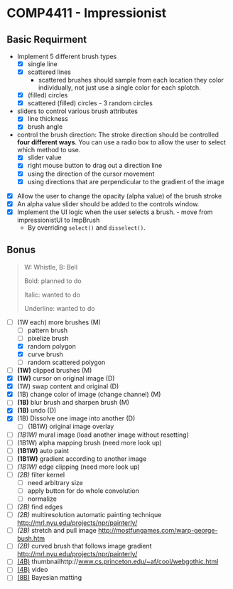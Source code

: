 # COMP4411 - Impressionist

## Basic Requirment

- Implement 5 different brush types
  - [x] single line
  - [x] scattered lines
    - scattered brushes should sample from each location they color individually, not just use a single color for each splotch.
  - [x] (filled) circles
  - [x] scattered (filled) circles - 3 random circles 
- sliders to control various brush attributes
  - [x] line thickness
  - [x] brush angle
- control the brush direction: The stroke direction should be controlled **four different ways**. You can use a radio box to allow the user to select which method to use.
  - [x] slider value
  - [x] right mouse button to drag out a direction line
  - [x] using the direction of the cursor movement
  - [x] using directions that are perpendicular to the gradient of the image
- [x] Allow the user to change the opacity (alpha value) of the brush stroke
- [x] An alpha value slider should be added to the controls window.
- [x] Implement the UI logic when the user selects a brush. - move from impressionistUI to ImpBrush
  - By overriding `select()` and `disselect()`. 
## Bonus

> W: Whistle, B: Bell
>
> Bold: planned to do
>
> Italic: wanted to do
>
> Underline: wanted to do

- [ ] (1W each) more brushes (M)
  - [ ] pattern brush
  - [ ] pixelize brush
  - [x] random polygon
  - [x] curve brush
  - [ ] random scattered polygon
- [ ] **(1W)** clipped brushes (M)
- [x] **(1W)** cursor on original image (D)
- [x] (1W) swap content and original (D)
- [x] (1B) change color of image (change channel) (M)
- [ ] **(1B)** blur brush and sharpen brush (M)
- [x] **(1B)** undo (D)
- [x] (1B) Dissolve one image into another (D)
  - [ ] (1B1W) original image overlay
- [ ] _(1B1W)_ mural image (load another image without resetting)
- [ ] (1B1W) alpha mapping brush (need more look up)
- [ ] **(1B1W)** auto paint
- [ ] **(1B1W)** gradient according to another image
- [ ] _(1B1W)_ edge clipping (need more look up)
- [ ] _(2B)_ filter kernel
  - [ ] need arbitrary size
  - [ ] apply button for do whole convolution
  - [ ] normalize
- [ ] _(2B)_ find edges
- [ ] _(2B)_ multiresolution automatic painting technique http://mrl.nyu.edu/projects/npr/painterly/
- [ ] _(2B)_ stretch and pull image http://mostfungames.com/warp-george-bush.htm
- [ ] _(2B)_ curved brush that follows image gradient http://mrl.nyu.edu/projects/npr/painterly/
- [ ] <u>(4B)</u> thumbnailhttp://www.cs.princeton.edu/~af/cool/webgothic.html
- [ ] <u>(4B)</u> video
- [ ] <u>(8B)</u> Bayesian matting
